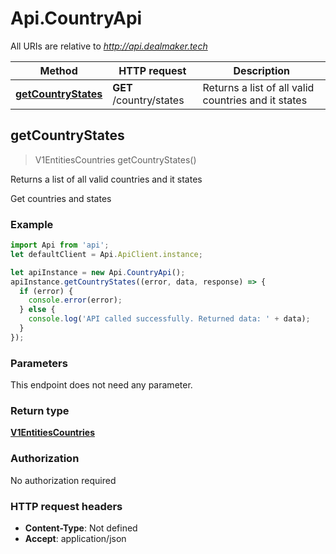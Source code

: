 # Api.CountryApi

All URIs are relative to *http://api.dealmaker.tech*

Method | HTTP request | Description
------------- | ------------- | -------------
[**getCountryStates**](CountryApi.md#getCountryStates) | **GET** /country/states | Returns a list of all valid countries and it states



## getCountryStates

> V1EntitiesCountries getCountryStates()

Returns a list of all valid countries and it states

Get countries and states

### Example

```javascript
import Api from 'api';
let defaultClient = Api.ApiClient.instance;

let apiInstance = new Api.CountryApi();
apiInstance.getCountryStates((error, data, response) => {
  if (error) {
    console.error(error);
  } else {
    console.log('API called successfully. Returned data: ' + data);
  }
});
```

### Parameters

This endpoint does not need any parameter.

### Return type

[**V1EntitiesCountries**](V1EntitiesCountries.md)

### Authorization

No authorization required

### HTTP request headers

- **Content-Type**: Not defined
- **Accept**: application/json

